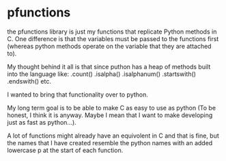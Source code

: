 # pfunctions

the pfunctions library is just my functions that replicate Python methods in C. One difference is that the variables must be passed to the functions first (whereas python methods operate on the variable that they are attached to).

My thought behind it all is that since puthon has a heap of methods built into the language like:
.count()
.isalpha()
.isalphanum()
.startswith()
.endswith()
etc.

I wanted to bring that functionality over to python.

My long term goal is to be able to make C as easy to use as python (To be honest, I think it is anyway. Maybe I mean that I want to make developing just as fast as python...).

A lot of functions might already have an equivolent in C and that is fine, but the names that I have created resemble the python names with an added lowercase p at the start of each function.
